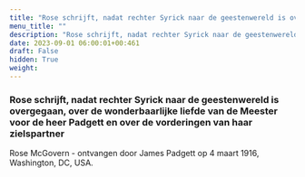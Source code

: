 ```yaml
---
title: "Rose schrijft, nadat rechter Syrick naar de geestenwereld is overgegaan, over de wonderbaarlijke liefde van de Meester voor de heer Padgett en over de vorderingen van haar zielspartner"
menu_title: ""
description: "Rose schrijft, nadat rechter Syrick naar de geestenwereld is overgegaan, over de wonderbaarlijke liefde van de Meester voor de heer Padgett en over de vorderingen van haar zielspartner"
date: 2023-09-01 06:00:01+00:461
draft: False
hidden: True
weight:
---
```

### Rose schrijft, nadat rechter Syrick naar de geestenwereld is overgegaan, over de wonderbaarlijke liefde van de Meester voor de heer Padgett en over de vorderingen van haar zielspartner

Rose McGovern - ontvangen door James Padgett op 4 maart 1916, Washington, DC, USA.
